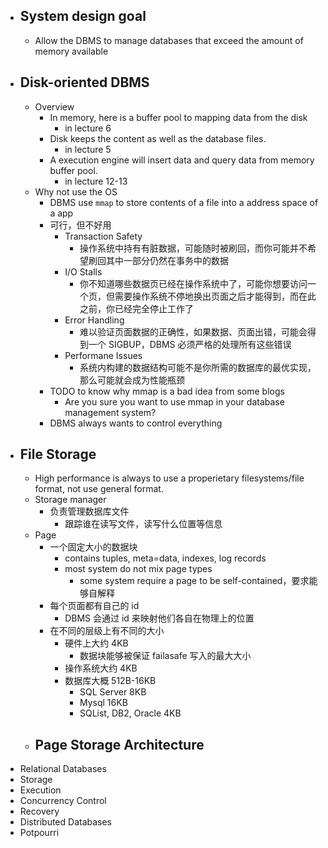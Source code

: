 - ## System design goal
	- Allow the DBMS to manage databases that exceed the amount of memory available
- ## Disk-oriented DBMS
	- Overview
		- In memory, here is a buffer pool to mapping data from the disk
			- in lecture 6
		- Disk keeps the content as well as the database files.
			- in lecture 5
		- A execution engine will insert data and query data from memory buffer pool.
			- in lecture 12-13
	- Why not use the OS
		- DBMS use `mmap` to store contents of a file into a address space of a app
		- 可行，但不好用
			- Transaction Safety
				- 操作系统中持有有脏数据，可能随时被刷回，而你可能并不希望刷回其中一部分仍然在事务中的数据
			- I/O Stalls
				- 你不知道哪些数据页已经在操作系统中了，可能你想要访问一个页，但需要操作系统不停地换出页面之后才能得到，而在此之前，你已经完全停止工作了
			- Error Handling
				- 难以验证页面数据的正确性，如果数据、页面出错，可能会得到一个 SIGBUP，DBMS 必须严格的处理所有这些错误
			- Performane Issues
				- 系统内构建的数据结构可能不是你所需的数据库的最优实现，那么可能就会成为性能瓶颈
		- TODO  to know why mmap is a bad idea from some blogs
			- Are you sure you want to use mmap in your database management system?
		- DBMS always wants to control everything
- ## File Storage
	- High performance is always to use a properietary filesystems/file format, not use general format.
	- Storage manager
		- 负责管理数据库文件
			- 跟踪谁在读写文件，读写什么位置等信息
	- Page
		- 一个固定大小的数据块
			- contains tuples, meta=data, indexes, log records
			- most system do not mix page types
				- some system require a page to be self-contained，要求能够自解释
		- 每个页面都有自己的 id
			- DBMS 会通过 id 来映射他们各自在物理上的位置
		- 在不同的层级上有不同的大小
			- 硬件上大约 4KB
				- 数据块能够被保证 failasafe 写入的最大大小
			- 操作系统大约 4KB
			- 数据库大概 512B-16KB
				- SQL Server 8KB
				- Mysql 16KB
				- SQList, DB2, Oracle 4KB
	- Page Storage Architecture
		-
- Relational Databases
- Storage
- Execution
- Concurrency Control
- Recovery
- Distributed Databases
- Potpourri